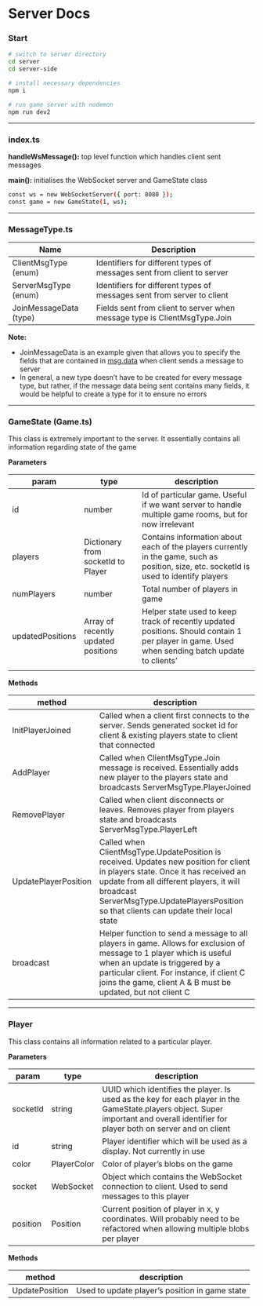 # Server Docs

### Start

```bash
# switch to server directory
cd server
cd server-side

# install necessary dependencies
npm i

# run game server with nodemon
npm run dev2
```

---

### index.ts

**handleWsMessage():** top level function which handles client sent messages

**main():** initialises the WebSocket server and GameState class

```bash
const ws = new WebSocketServer({ port: 8080 });
const game = new GameState(1, ws);
```

---

### MessageType.ts

| Name | Description |
| --- | --- |
| ClientMsgType (enum) | Identifiers for different types of messages sent from client to server |
| ServerMsgType (enum) | Identifiers for different types of messages sent from server to client |
| JoinMessageData (type) | Fields sent from client to server when message type is ClientMsgType.Join |

**Note:** 

- JoinMessageData is an example given that allows you to specify the fields that are contained in [msg.data](http://msg.data) when client sends a message to server
- In general, a new type doesn’t have to be created for every message type, but rather, if the message data being sent contains many fields, it would be helpful to create a type for it to ensure no errors

---

### **GameState (Game.ts)**

This class is extremely important to the server. It essentially contains all information regarding state of the game

**Parameters**

| param | type | description |
| --- | --- | --- |
| id | number | Id of particular game. Useful if we want server to handle multiple game rooms, but for now irrelevant |
| players | Dictionary from socketId to Player | Contains information about each of the players currently in the game, such as position, size, etc. socketId is used to identify players |
| numPlayers | number | Total number of players in game |
| updatedPositions | Array of recently updated positions | Helper state used to keep track of recently updated positions. Should contain 1 per player in game. Used when sending batch update to clients’ |
|  |  |  |

**Methods**

| method | description |
| --- | --- |
| InitPlayerJoined | Called when a client first connects to the server. Sends generated socket id for client & existing players state to client that connected |
| AddPlayer | Called when ClientMsgType.Join message is received. Essentially adds new player to the players state and broadcasts ServerMsgType.PlayerJoined |
| RemovePlayer | Called when client disconnects or leaves. Removes player from players state and broadcasts ServerMsgType.PlayerLeft |
| UpdatePlayerPosition | Called when ClientMsgType.UpdatePosition is received. Updates new position for client in players state. Once it has received an update from all different players, it will broadcast ServerMsgType.UpdatePlayersPosition so that clients can update their local state |
| broadcast | Helper function to send a message to all players in game. Allows for exclusion of message to 1 player which is useful when an update is triggered by a particular client. For instance, if client C joins the game, client A & B must be updated, but not client C |

---

### Player

This class contains all information related to a particular player.

**Parameters**

| param | type | description |
| --- | --- | --- |
| socketId | string | UUID which identifies the player. Is used as the key for each player in the GameState.players object. Super important and overall identifier for player both on server and on client |
| id | string | Player identifier which will be used as a display. Not currently in use |
| color | PlayerColor | Color of player’s blobs on the game |
| socket | WebSocket | Object which contains the WebSocket connection to client. Used to send messages to this player |
| position | Position | Current position of player in x, y coordinates. Will probably need to be refactored when allowing multiple blobs per player |

**Methods**

| method | description |
| --- | --- |
| UpdatePosition | Used to update player’s position in game state |